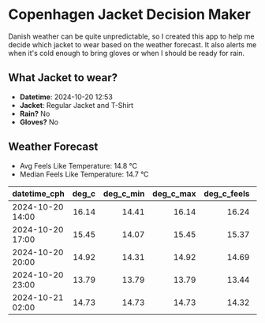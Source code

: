 
# Copenhagen Jacket Decision Maker

Danish weather can be quite unpredictable, so I created this app to help me decide which jacket to wear based on the weather forecast. 
It also alerts me when it's cold enough to bring gloves or when I should be ready for rain.

## What Jacket to wear?

- **Datetime**: 2024-10-20 12:53
- **Jacket**: Regular Jacket and T-Shirt
- **Rain?** No
- **Gloves?** No

## Weather Forecast
- Avg Feels Like Temperature: 14.8 °C
- Median Feels Like Temperature: 14.7 °C

| datetime_cph     |   deg_c |   deg_c_min |   deg_c_max |   deg_c_feels | weather   | wind   | rain   |
|:-----------------|--------:|------------:|------------:|--------------:|:----------|:-------|:-------|
| 2024-10-20 14:00 |   16.14 |       14.41 |       16.14 |         16.24 | Clouds    | Medium | None   |
| 2024-10-20 17:00 |   15.45 |       14.07 |       15.45 |         15.37 | Clouds    | High   | None   |
| 2024-10-20 20:00 |   14.92 |       14.31 |       14.92 |         14.69 | Clouds    | High   | None   |
| 2024-10-20 23:00 |   13.79 |       13.79 |       13.79 |         13.44 | Clouds    | High   | None   |
| 2024-10-21 02:00 |   14.73 |       14.73 |       14.73 |         14.32 | Clouds    | High   | None   |
        